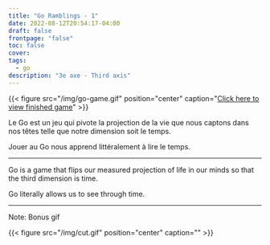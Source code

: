 ```yaml
---
title: "Go Ramblings - 1"
date: 2022-08-12T20:54:17-04:00
draft: false
frontpage: "false"
toc: false
cover:
tags:
  - go
description: "3e axe - Third axis"
---
```


{{< figure src="/img/go-game.gif" position="center" caption="[Click here to view finished game](/img/go-finished-game.png)" >}}

Le Go est un jeu qui pivote la projection de la vie que nous captons
dans nos têtes telle que notre dimension soit le temps.

Jouer au Go nous apprend littéralement à lire le temps.

---

Go is a game that flips our measured projection of life in our minds so
that the third dimension is time.

Go literally allows us to see through time.

---

Note: Bonus gif

{{< figure src="/img/cut.gif" position="center" caption="" >}}

